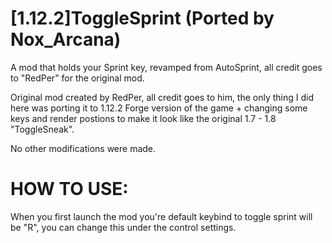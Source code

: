 # [1.12.2]ToggleSprint (Ported by Nox_Arcana)
A mod that holds your Sprint key, revamped from AutoSprint, all credit goes to "RedPer" for the original mod.


Original mod created by RedPer, all credit goes to him, the only thing I did here was porting it to 1.12.2 Forge version of the game + changing some keys and render postions to make it look like the original 1.7 - 1.8 "ToggleSneak".

No other modifications were made.


# HOW TO USE:

When you first launch the mod you're default keybind to toggle sprint will be "R", you can change this under the control settings.
